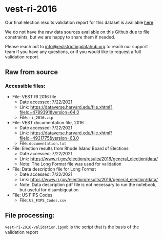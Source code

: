 # vest-ri-2016

Our final election results validation report for this dataset is available [here](https://redistrictingdatahub.org/dataset/vest-2016-rhode-island-precinct-and-election-results/).

We do not have the raw data sources available on this Github due to file constraints, but we are happy to share them if needed. 

Please reach out to info@redistrictingdatahub.org to reach our support team if you have any questions, or if you would like to request a full validation report. 

## Raw from source

### Accessible files:

- File: VEST RI 2016 file
   - Date accessed: 7/22/2021
   - Link: https://dataverse.harvard.edu/file.xhtml?fileId=4789391&version=64.0
   - File: `ri_2016.zip`
- File: VEST documentation file, 2016
   - Date accessed: 7/22/2021
   - Link: https://dataverse.harvard.edu/file.xhtml?fileId=4931775&version=63.0
   - File: `documentation.txt`
- File: Election results from Rhode Island Board of Elections
    - Date accessed: 7/22/2021
    - Link: https://www.ri.gov/election/results/2016/general_election/data/
    - Note: The Long Format file was used for validation
- File: Data description file for Long Format
    - Date accessed: 7/22/2021
    - Link: https://www.ri.gov/election/results/2016/general_election/data/
    - Note: Data description pdf file is not necessary to run the notebook, but useful for disambiguation
- File: US FIPS Codes
    - File: `US_FIPS_Codes.csv`

## File processing:

`vest-ri-2016-validation.ipynb` is the script that is the basis of the validation report
